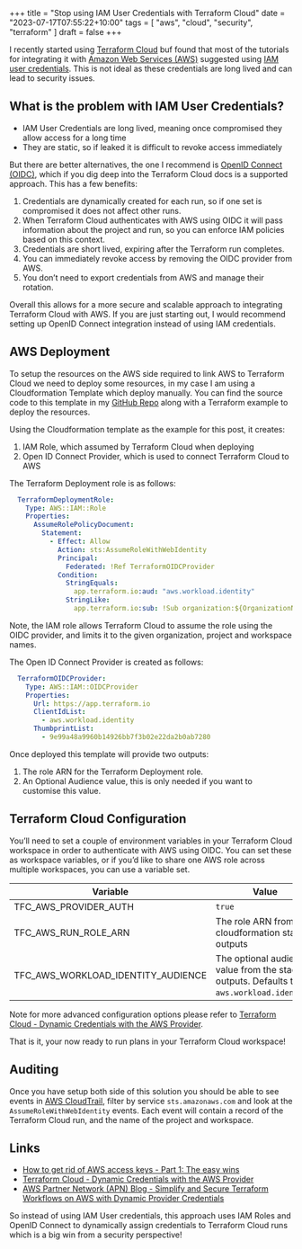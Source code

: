 +++
title = "Stop using IAM User Credentials with Terraform Cloud"
date = "2023-07-17T07:55:22+10:00"
tags = [ "aws", "cloud", "security", "terraform" ]
draft = false
+++

I recently started using [Terraform Cloud](https://www.terraform.io/) buf found that most of the tutorials for integrating it with [Amazon Web Services (AWS)](https://aws.amazon.com/) suggested using [IAM user credentials](https://aws.amazon.com/iam/features/managing-user-credentials/). This is not ideal as these credentials are long lived and can lead to security issues. 

## What is the problem with IAM User Credentials?

- IAM User Credentials are long lived, meaning once compromised they allow access for a long time
- They are static, so if leaked it is difficult to revoke access immediately 

But there are better alternatives, the one I recommend is [OpenID Connect (OIDC)](https://openid.net/developers/how-connect-works/), which if you dig deep into the Terraform Cloud docs is a supported approach. This has a few benefits:

1. Credentials are dynamically created for each run, so if one set is compromised it does not affect other runs.
2. When Terraform Cloud authenticates with AWS using OIDC it will pass information about the project and run, so you can enforce IAM policies based on this context.
3. Credentials are short lived, expiring after the Terraform run completes.
4. You can immediately revoke access by removing the OIDC provider from AWS.
5. You don’t need to export credentials from AWS and manage their rotation. 

Overall this allows for a more secure and scalable approach to integrating Terraform Cloud with AWS. If you are just starting out, I would recommend setting up OpenID Connect integration instead of using IAM credentials.

## AWS Deployment

To setup the resources on the AWS side required to link AWS to Terraform Cloud we need to deploy some resources, in my case I am using a Cloudformation Template which deploy manually. You can find the source code to this template in my [GitHub Repo](https://github.com/wolfeidau/terraform-cloud-aws-blog) along with a Terraform example to deploy the resources.

Using the Cloudformation template as the example for this post, it creates:

1. IAM Role, which assumed by Terraform Cloud when deploying
2. Open ID Connect Provider, which is used to connect Terraform Cloud to AWS

The Terraform Deployment role is as follows:

```yaml
  TerraformDeploymentRole:
    Type: AWS::IAM::Role
    Properties:
      AssumeRolePolicyDocument:
        Statement:
          - Effect: Allow
            Action: sts:AssumeRoleWithWebIdentity
            Principal:
              Federated: !Ref TerraformOIDCProvider
            Condition:
              StringEquals:
                app.terraform.io:aud: "aws.workload.identity"
              StringLike:
                app.terraform.io:sub: !Sub organization:${OrganizationName}:project:${ProjectName}:workspace:${WorkspaceName}:run_phase:*
```

Note, the IAM role allows Terraform Cloud to assume the role using the OIDC provider, and limits it to the given organization, project and workspace names.

The Open ID Connect Provider is created as follows:

```yaml
  TerraformOIDCProvider:
    Type: AWS::IAM::OIDCProvider
    Properties:
      Url: https://app.terraform.io
      ClientIdList:
        - aws.workload.identity
      ThumbprintList:
        - 9e99a48a9960b14926bb7f3b02e22da2b0ab7280
```

Once deployed this template will provide two outputs:

1. The role ARN for the Terraform Deployment role.
2. An Optional Audience value, this is only needed if you want to customise this value.

## Terraform Cloud Configuration

You’ll need to set a couple of environment variables in your Terraform Cloud workspace in order to authenticate with AWS using OIDC. You can set these as workspace variables, or if you’d like to share one AWS role across multiple workspaces, you can use a variable set.

| Variable      | Value |
| ----------- | ----------- |
| TFC_AWS_PROVIDER_AUTH  | `true`       |
| TFC_AWS_RUN_ROLE_ARN   | The role ARN from the cloudformation stack outputs |
| TFC_AWS_WORKLOAD_IDENTITY_AUDIENCE   | The optional audience value from the stack outputs. Defaults to `aws.workload.identity`. |

Note for more advanced configuration options please refer to [Terraform Cloud - Dynamic Credentials with the AWS Provider](https://developer.hashicorp.com/terraform/cloud-docs/workspaces/dynamic-provider-credentials/aws-configuration).

That is it, your now ready to run plans in your Terraform Cloud workspace!

## Auditing

Once you have setup both side of this solution you should be able to see events in [AWS CloudTrail](https://aws.amazon.com/cloudtrail/), filter by service `sts.amazonaws.com` and look at the `AssumeRoleWithWebIdentity` events. Each event will contain a record of the Terraform Cloud run, and the name of the project and workspace.
## Links

* [How to get rid of AWS access keys - Part 1: The easy wins](https://www.wiz.io/blog/how-to-get-rid-of-aws-access-keys-part-1-the-easy-wins)
* [Terraform Cloud - Dynamic Credentials with the AWS Provider](https://developer.hashicorp.com/terraform/cloud-docs/workspaces/dynamic-provider-credentials/aws-configuration)
* [AWS Partner Network (APN) Blog - Simplify and Secure Terraform Workflows on AWS with Dynamic Provider Credentials](https://aws.amazon.com/blogs/apn/simplify-and-secure-terraform-workflows-on-aws-with-dynamic-provider-credentials/)

So instead of using IAM User credentials, this approach uses IAM Roles and OpenID Connect to dynamically assign credentials to Terraform Cloud runs which is a big win from a security perspective!